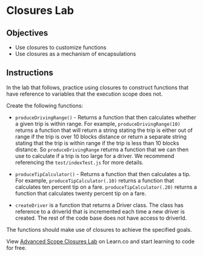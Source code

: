 # Closures Lab

## Objectives

- Use closures to customize functions
- Use closures as a mechanism of encapsulations

## Instructions

In the lab that follows, practice using closures to construct functions that have reference to variables that the execution scope does not.

Create the following functions:

- `produceDrivingRange()` - Returns a function that then calculates whether a
  given trip is within range. For example, `produceDrivingRange(10)` returns a
  function that will return a string stating the trip is either out of range if the trip is over 10 blocks distance or
  return a separate string stating that the trip is within range if the trip is less than 10 blocks distance.
  So `produceDrivingRange` returns a function that we can then use to calculate if a trip is too large for a driver.
  We recommend referencing the `test/indexTest.js` for more details.

- `produceTipCalculator()` - Returns a function that then calculates a tip. For
  example, `produceTipCalculator(.10)` returns a function that calculates ten
  percent tip on a fare. `produceTipCalculator(.20)` returns a function that
  calculates twenty percent tip on a fare.

- `createDriver` is a function that returns a Driver class. The class has
  reference to a driverId that is incremented each time a new driver is created.
  The rest of the code base does not have access to driverId.

The functions should make use of closures to achieve the specified goals.

<p class='util--hide'>View <a href='https://learn.co/lessons/js-advanced-scope-closures-lab' title='Advanced Scope Closures Lab'>Advanced Scope Closures Lab</a> on Learn.co and start learning to code for free.</p>
